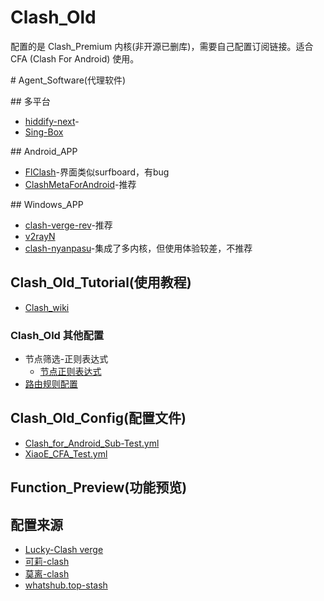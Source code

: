 # Clash_Old

配置的是 Clash_Premium 内核(非开源已删库)，需要自己配置订阅链接。适合 CFA (Clash For Android) 使用。

\# Agent_Software(代理软件)

\## 多平台
- [hiddify-next](https://github.com/hiddify/hiddify-next)-
- [Sing-Box](https://github.com/SagerNet/sing-box)

\## Android_APP
  - [FlClash](https://github.com/chen08209/FlClash)-界面类似surfboard，有bug
  - [ClashMetaForAndroid](https://github.com/MetaCubeX/ClashMetaForAndroid)-推荐

\## Windows_APP
  - [clash-verge-rev](https://github.com/clash-verge-rev/clash-verge-rev)-推荐
  - [v2rayN](https://github.com/2dust/v2rayN)
  - [clash-nyanpasu](https://github.com/LibNyanpasu/clash-nyanpasu)-集成了多内核，但使用体验较差，不推荐

## Clash_Old_Tutorial(使用教程)
- [Clash_wiki](https://clash.wiki/)
### Clash_Old 其他配置
- 节点筛选-正则表达式
  - [节点正则表达式](https://github.com/LaolunsiG/XiaoE_PCR/blob/main/Config_File/%E8%8A%82%E7%82%B9%E7%9A%84%E6%AD%A3%E5%88%99%E8%A1%A8%E8%BE%BE%E5%BC%8F.md)
- [路由规则配置](https://github.com/LaolunsiG/XiaoE_PCR/blob/main/Config_File/Clash_Old/%E8%B7%AF%E7%94%B1%E8%A7%84%E5%88%99%E9%85%8D%E7%BD%AE.md)

## Clash_Old_Config(配置文件)
- [Clash_for_Android_Sub-Test.yml](https://raw.githubusercontent.com/LaolunsiG/XiaoE_PCR/main/Config_File/Clash_Old/Clash_for_Android_Sub-Test.yml)
- [XiaoE_CFA_Test.yml](https://raw.githubusercontent.com/LaolunsiG/XiaoE_PCR/main/Config_File/Clash_Old/XiaoE_CFA_Test.yml)

## Function_Preview(功能预览)

## 配置来源
- [Lucky-Clash verge](https://github.com/As-Lucky/Lucky/blob/main/Lucky-ClashVerge.yaml)
- [可莉-clash](https://gitlab.com/lodepuly/vpn_tool/-/tree/master/Tool/Clash/Config)
- [莫离-clash](https://github.com/Moli-X/Resources/raw/main/Clash/Clash.yml)
- [whatshub.top-stash](https://whatshub.top/config/stash-auto.yaml)
